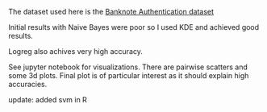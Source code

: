 The dataset used here is the [Banknote
Authentication dataset](https://archive.ics.uci.edu/ml/datasets/banknote+authentication)

Initial results with Naive Bayes were poor so I used KDE and achieved good results.

Logreg also achives very high accuracy.

See jupyter notebook for visualizations. There are pairwise scatters and some 3d plots. Final
plot is of particular interest as it should explain high accuracies.

update: added svm in R

